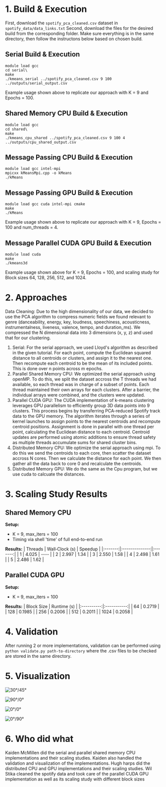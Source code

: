 # 1. Build & Execution
First, download the `spotify_pca_cleaned.csv` dataset in `spotify_data/data_links.txt`
Second, download the files for the desired build from the corresponding folder. Make sure everything is in the same directory, then follow the instructons below based on chosen build.
## Serial Build & Execution
```
module load gcc
cd serial\
make
./kmeans_serial ../spotify_pca_cleaned.csv 9 100 ../outputs/serial_output.csv
```
Example usage shown above to replicate our approach with K = 9 and Epochs = 100.

## Shared Memory CPU Build & Execution

```
module load gcc
cd shared\
make
./kmeans_cpu_shared ../spotify_pca_cleaned.csv 9 100 4 ../outputs/cpu_shared_output.csv
```

## Message Passing CPU Build & Execution

```
module load gcc intel-mpi
mpicxx kMeansMpi.cpp -o kMeans
./kMeans 
```

## Message Passing GPU Build & Execution
```
module load gcc cuda intel-mpi cmake
make
./kMeans
```
Example usage shown above to replicate our approach with K = 9, Epochs = 100 and num_threads = 4.

## Message Parallel CUDA GPU Build & Execution
```
module load cuda
make
./kmeans3d
```
Example usage shown above for K = 9, Epochs = 100, and scaling study for Block sizes 64, 128, 256, 512, and 1024.

# 2. Approaches
Data Cleaning: Due to the high dimensionality of our data, we decided to use the PCA algorithm to compress numeric fields we found relevant to genre (danceability, energy, key, loudness, speechiness, acousticness, instrumentalness, liveness, valence, tempo, and duration_ms). We compressed the N dimensional data into 3 dimensions (x, y, z) and used that for our clustering.

1. Serial: For the serial approach, we used Lloyd's algorithm as described in the given tutorial. For each point, compute the Euclidean squared distance to all centroids or clusters, and assign it to the nearest one. Then recompute each centroid to be the mean of its included points. This is done over n points across m epochs.
2. Parallel Shared Memory CPU: We optimized the serial approach using openMP. To do this, we split the dataset accross the T threads we had available, so each thread was in charge of a subset of points. Each thread maintained their own arrays for each clusters. After a barrier, the individual arrays were combined, and the clusters were updated.
3. Parallel CUDA GPU:
The CUDA implementation of k-means clustering leverages GPU parallelism to efficiently group 3D data points into 9 clusters. This process begins by transferring PCA-reduced Spotify track data to the GPU memory. The algorithm iterates through a series of kernel launches to assign points to the nearest centroids and recompute centroid positions. Assignment is done in parallel with one thread per point, calculating the Euclidean distance to each centroid. Centroid updates are performed using atomic additions to ensure thread safety as multiple threads accumulate sums for shared cluster bins.
4. Distributed Memory CPU: We optimize the serial approach using mpi. To do this we send the centroids to each core, then scatter the dataset accross N cores. Then we calculate the distance for each point. We then gather all the data back to core 0 and recalculate the centroids. 
5. Distributed Memory GPU: We do the same as the Cpu program, but we use cuda to calcuate the distances. 

# 3. Scaling Study Results

## Shared Memory CPU

**Setup:**
- K = 9, max_iters = 100
- Timing via shell 'time' of full end-to-end run

**Results:**
| Threads | Wall‑Clock (s) | Speedup |
|:-------:|:--------------:|:-------:|
| 1       | 4.025          | ----    |
| 2       | 2.997          | 1.34    |
| 3       | 2.550          | 1.58    |
| 4       | 2.498          | 1.61    |
| 5       | 2.486          | 1.62    |

## Parallel CUDA GPU
**Setup:**
- K = 9, max_iters = 100

**Results:**
| Block Size | Runtime (s) | 
|:----------:|:-----------:|
| 64         | 0.2719      |
| 128        | 0.1985      |
| 256        | 0.2006      |
| 512        | 0.2011      |
| 1024       | 0.2058      |


# 4. Validation
After running 2 or more implementations, validation can be performed using
```python validate.py path-to-directory```
where the .csv files to be checked are stored in the same directory.

# 5. Visualization
  ![30°/45°](visualizations/clusters_e30_a45.png)

  ![90°/0°](visualizations/clusters_e90_a0.png)

  ![0°/0°](visualizations/clusters_e0_a0.png)

  ![0°/90°](visualizations/clusters_e0_a90.png)
# 6. Who did what

Kaiden McMillen did the serial and parallel shared memory CPU implementations and their scaling studies. Kaiden also handled the validation and visualization of the implementations. Hugh harps did the distributed CPU and GPU implementations and their scaling studies. Wil Stika cleaned the spotify data and took care of the parallel CUDA GPU implementation as well as its scaling study with different block sizes
